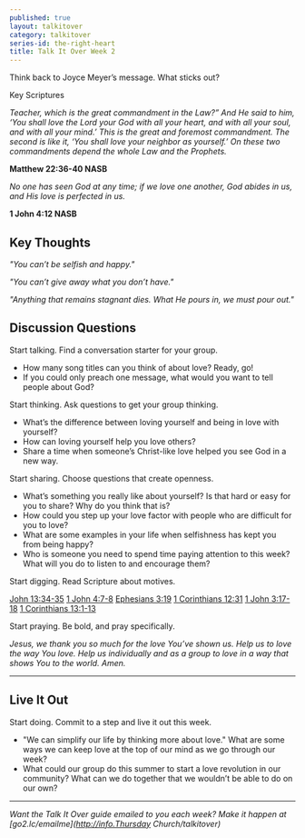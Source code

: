 ```yaml
---
published: true
layout: talkitover
category: talkitover
series-id: the-right-heart
title: Talk It Over Week 2
---
```


<p class="lead">Think back to Joyce Meyer’s message. What sticks out?</p> 

Key Scriptures

_Teacher, which is the great commandment in the Law?” And He said to him, ‘You shall love the Lord your God with all your heart, and with all your soul, and with all your mind.’ This is the great and foremost commandment. The second is like it, ‘You shall love your neighbor as yourself.’ On these two commandments depend the whole Law and the Prophets._ 

**Matthew 22:36-40 NASB**

_No one has seen God at any time; if we love one another, God abides in us, and His love is perfected in us._ 

**1 John 4:12 NASB**

## Key Thoughts
_"You can’t be selfish and happy."_

_"You can’t give away what you don’t have."_

_"Anything that remains stagnant dies. What He pours in, we must pour out."_

## Discussion Questions
<p class="lead">Start talking. Find a conversation starter for your group.</p> 

*	How many song titles can you think of about love? Ready, go!
*	If you could only preach one message, what would you want to tell people about God?

<p class="lead">Start thinking. Ask questions to get your group thinking.</p> 

*	What’s the difference between loving yourself and being in love with yourself? 
*	How can loving yourself help you love others?
*	Share a time when someone’s Christ-like love helped you see God in a new way. 
 
<p class="lead">Start sharing. Choose questions that create openness.</p> 

*	What’s something you really like about yourself? Is that hard or easy for you to share? Why do you think that is?
*	How could you step up your love factor with people who are difficult for you to love?
*	What are some examples in your life when selfishness has kept you from being happy?
* Who is someone you need to spend time paying attention to this week? What will you do to listen to and encourage them? 

<p class="lead">Start digging. Read Scripture about motives.</p> 

[John 13:34-35](https://www.bible.com/bible/111/joh.13.34-35.niv) [1 John 4:7-8](https://www.bible.com/bible/111/1joh.4.7-8.niv) [Ephesians 3:19](https://www.bible.com/bible/111/eph.3.19.niv) [1 Corinthians 12:31](https://www.bible.com/bible/111/1cor.12.31.niv) [1 John 3:17-18](https://www.bible.com/bible/111/1joh.3.17-18.niv) [1 Corinthians 13:1-13](https://www.bible.com/bible/111/1cor.13.1-13.niv)

<p class="lead">Start praying. Be bold, and pray specifically.</p> 

_Jesus, we thank you so much for the love You’ve shown us. Help us to love the way You love. Help us individually and as a group to love in a way that shows You to the world. Amen._

* * *

## Live It Out
<p class="lead">Start doing. Commit to a step and live it out this week.</p>

*	"We can simplify our life by thinking more about love." What are some ways we can keep love at the top of our mind as we go through our week?
* What could our group do this summer to start a love revolution in our community? What can we do together that we wouldn’t be able to do on our own?


* * *

_Want the Talk It Over guide emailed to you each week? Make it happen at [go2.lc/emailme](http://info.Thursday Church/talkitover)_
